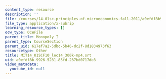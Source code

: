 ```yaml
---
content_type: resource
description: ''
file: /courses/14-01sc-principles-of-microeconomics-fall-2011/a0efdf8b9926528185fd237bd0717de8_MIT14_01SCF10_lec14_300k-mp4.vtt
file_type: application/x-subrip
learning_resource_types: []
ocw_type: OCWFile
parent_title: Monopoly I
parent_type: CourseSection
parent_uid: 617ef7a2-5dbc-5b46-dc2f-8d1834973f63
resourcetype: Other
title: MIT14_01SCF10_lec14_300k-mp4.srt
uid: a0efdf8b-9926-5281-85fd-237bd0717de8
video_metadata:
  youtube_id: null
---
```

